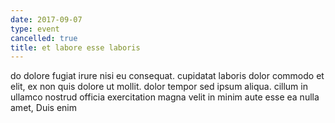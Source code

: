 ```yaml
---
date: 2017-09-07
type: event
cancelled: true
title: et labore esse laboris
---
```

do dolore fugiat irure nisi eu consequat. cupidatat laboris dolor commodo et elit, ex non quis dolore ut mollit. dolor tempor sed ipsum aliqua. cillum in ullamco nostrud officia exercitation magna velit in minim aute esse ea nulla amet, Duis enim